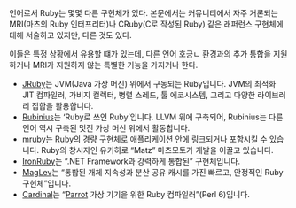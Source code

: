 언어로서 Ruby는 몇몇 다른 구현체가 있다. 본문에서는 커뮤니티에서 자주 거론되는 MRI(마츠의 Ruby 인터프리터)나 CRuby(C로 작성된 Ruby) 같은 래퍼런스 구현체에 대해 서술하고 있지만, 다른 것도 있다.

이들은 특정 상황에서 유용할 떄가 있는데, 다른 언어 호긍ㄴ 환경과의 추가 통합을 지원하거나 MRI가 지원하지 않는 특별한 기능을 가지거나 한다.
- [JRuby](http://jruby.org/)는 JVM(Java 가상 머신) 위에서 구동되는 Ruby입니다. JVM의 최적화 JIT 컴파일러, 가비지 컬렉터, 병렬 스레드, 툴 에코시스템, 그리고 다양한 라이브러리 집합을 활용합니다.
- [Rubinius](http://rubini.us/)는 ‘Ruby로 쓰인 Ruby’입니다. LLVM 위에 구축되어, Rubinius는 다른 언어 역시 구축된 멋진 가상 머신 위에서 활동합니다.
- [mruby](http://www.mruby.org/)는 Ruby의 경량 구현체로 애플리케이션 안에 링크되거나 포함시킬 수 있습니다. Ruby의 창시자인 유키히로 “Matz” 마츠모토가 개발을 이끌고 있습니다.
- [IronRuby](http://www.ironruby.net/)는 “.NET Framework과 강력하게 통합된” 구현체입니다.
- [MagLev](http://maglev.github.io/)는 “통합된 개체 지속성과 분산 공유 캐시를 가진 빠르고, 안정적인 Ruby 구현체”입니다.
- [Cardinal](https://github.com/parrot/cardinal)는 “[Parrot](http://parrot.org/) 가상 기기을 위한 Ruby 컴파일러”(Perl 6)입니다.